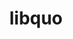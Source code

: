 ---
title: "libquo"
layout: cache
categories: [package, develop]
meta: {"compilers": ["cce@=18.0.0", "gcc@=11.4.0", "oneapi@=2024.2.1"], "num_specs": 16, "num_specs_by_stack": {"e4s": 6, "e4s-cray-rhel": 2, "e4s-neoverse-v2": 6, "e4s-oneapi": 2, "root": 16}, "oss": ["rhel8", "ubuntu22.04"], "platforms": ["linux"], "stacks": ["e4s", "e4s-cray-rhel", "e4s-neoverse-v2", "e4s-oneapi", "root"], "targets": ["neoverse_v2", "x86_64_v3"], "versions": ["1.4"]}
spec_details: [{"compiler": "gcc@=11.4.0", "hash": "a7xsv2oxv7ezkwdtwtckjlll2mrpqgi3", "os": "ubuntu22.04", "platform": "linux", "size": "-", "stacks": ["e4s", "root"], "target": "x86_64_v3", "variants": ["build_system=autotools"], "versions": ["1.4"]}, {"compiler": "gcc@=11.4.0", "hash": "avvmixmfmxuc64qpfq5rt727bm7xs4o4", "os": "ubuntu22.04", "platform": "linux", "size": "-", "stacks": ["e4s-neoverse-v2", "root"], "target": "neoverse_v2", "variants": ["build_system=autotools"], "versions": ["1.4"]}, {"compiler": "cce@=18.0.0", "hash": "c6rfyxhhm5sp77albhbuoohsozqvehgj", "os": "rhel8", "platform": "linux", "size": "-", "stacks": ["e4s-cray-rhel", "root"], "target": "x86_64_v3", "variants": ["build_system=autotools"], "versions": ["1.4"]}, {"compiler": "oneapi@=2024.2.1", "hash": "cjwbukljaoacawsrx7rfe7u43p2wvcpl", "os": "ubuntu22.04", "platform": "linux", "size": "-", "stacks": ["e4s-oneapi", "root"], "target": "x86_64_v3", "variants": ["build_system=autotools"], "versions": ["1.4"]}, {"compiler": "gcc@=11.4.0", "hash": "d6vy77kthzsxftjzjbsgieixb2hw5tux", "os": "ubuntu22.04", "platform": "linux", "size": "-", "stacks": ["e4s", "root"], "target": "x86_64_v3", "variants": ["build_system=autotools"], "versions": ["1.4"]}, {"compiler": "cce@=18.0.0", "hash": "dbpmm5qh7reirbvpzxhdv3yse5a5vw5s", "os": "rhel8", "platform": "linux", "size": "-", "stacks": ["e4s-cray-rhel", "root"], "target": "x86_64_v3", "variants": ["build_system=autotools"], "versions": ["1.4"]}, {"compiler": "gcc@=11.4.0", "hash": "eac3ktr4pjhjq2zkghs7fpdqcuw2bout", "os": "ubuntu22.04", "platform": "linux", "size": "-", "stacks": ["e4s", "root"], "target": "x86_64_v3", "variants": ["build_system=autotools"], "versions": ["1.4"]}, {"compiler": "oneapi@=2024.2.1", "hash": "jxrcilqxm67yydmgho2hm66d26mmsq5r", "os": "ubuntu22.04", "platform": "linux", "size": "-", "stacks": ["e4s-oneapi", "root"], "target": "x86_64_v3", "variants": ["build_system=autotools"], "versions": ["1.4"]}, {"compiler": "gcc@=11.4.0", "hash": "nopbbpltj2jf5koyvsgudrzsbgvabwny", "os": "ubuntu22.04", "platform": "linux", "size": "-", "stacks": ["e4s-neoverse-v2", "root"], "target": "neoverse_v2", "variants": ["build_system=autotools"], "versions": ["1.4"]}, {"compiler": "gcc@=11.4.0", "hash": "nvb37glketxknveyrexhjaygr4kbv4h7", "os": "ubuntu22.04", "platform": "linux", "size": "-", "stacks": ["e4s", "root"], "target": "x86_64_v3", "variants": ["build_system=autotools"], "versions": ["1.4"]}, {"compiler": "gcc@=11.4.0", "hash": "onmy4oppd2qn6d7az3ipevpu4ayjmg2k", "os": "ubuntu22.04", "platform": "linux", "size": "-", "stacks": ["e4s-neoverse-v2", "root"], "target": "neoverse_v2", "variants": ["build_system=autotools"], "versions": ["1.4"]}, {"compiler": "gcc@=11.4.0", "hash": "qvfp5w3gd4rvab35lexrn67j4oulbdj2", "os": "ubuntu22.04", "platform": "linux", "size": "-", "stacks": ["e4s-neoverse-v2", "root"], "target": "neoverse_v2", "variants": ["build_system=autotools"], "versions": ["1.4"]}, {"compiler": "gcc@=11.4.0", "hash": "ro2lozgcgziig464iz3n4xnmb6lrwzrf", "os": "ubuntu22.04", "platform": "linux", "size": "-", "stacks": ["e4s", "root"], "target": "x86_64_v3", "variants": ["build_system=autotools"], "versions": ["1.4"]}, {"compiler": "gcc@=11.4.0", "hash": "sfmx65fjeqjurxuxopvotvgcacq4kbup", "os": "ubuntu22.04", "platform": "linux", "size": "-", "stacks": ["e4s", "root"], "target": "x86_64_v3", "variants": ["build_system=autotools"], "versions": ["1.4"]}, {"compiler": "gcc@=11.4.0", "hash": "um76pj5yrzb7wuc3rks7uo4jka3ttusk", "os": "ubuntu22.04", "platform": "linux", "size": "-", "stacks": ["e4s-neoverse-v2", "root"], "target": "neoverse_v2", "variants": ["build_system=autotools"], "versions": ["1.4"]}, {"compiler": "gcc@=11.4.0", "hash": "zdqieyzlmul2p6q6cgpupzg73s5memz6", "os": "ubuntu22.04", "platform": "linux", "size": "-", "stacks": ["e4s-neoverse-v2", "root"], "target": "neoverse_v2", "variants": ["build_system=autotools"], "versions": ["1.4"]}]
---